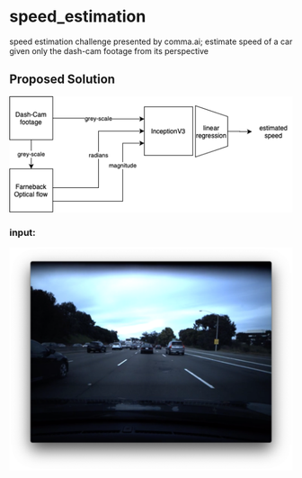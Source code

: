 # speed_estimation
speed estimation challenge presented by comma.ai; estimate speed of a car given only the dash-cam footage from its perspective

## Proposed Solution
![](assets/proposed_soln.png)

### input:
![](assets/img.png)



